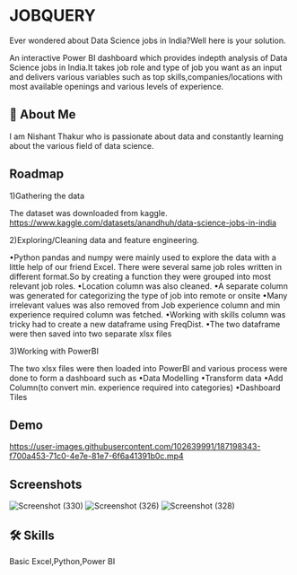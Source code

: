 # JOBQUERY

Ever wondered about Data Science jobs in India?Well here is your solution.

An interactive Power BI dashboard which provides indepth analysis of Data Science jobs in India.It takes job role and type of job you want as an input and delivers various variables such as top skills,companies/locations with most available openings and various levels of experience.




## 🚀 About Me
I am Nishant Thakur who is passionate about data and constantly learning about the various field of data science.


## Roadmap

1)Gathering the data

The dataset was downloaded from kaggle.
https://www.kaggle.com/datasets/anandhuh/data-science-jobs-in-india

2)Exploring/Cleaning data and feature engineering.

•Python pandas and numpy were mainly used to explore the data with a little help of our friend Excel.
There were several same job roles written in different format.So by creating a function they were grouped into most relevant job roles.
•Location column was also cleaned.
•A separate column was generated for categorizing the type of job into remote or onsite
•Many irrelevant values was also removed from Job experience column and min experience required column was fetched.
•Working with skills column was tricky had to create a new dataframe using FreqDist.
•The two dataframe were then saved into two separate xlsx files

3)Working with PowerBI

The two xlsx files were then loaded into PowerBI and various process were done to form a dashboard such as 
•Data Modelling
•Transform data
•Add Column(to convert min. experience required into categories)
•Dashboard Tiles


## Demo

https://user-images.githubusercontent.com/102639991/187198343-f700a453-71c0-4e7e-81e7-6f6a41391b0c.mp4


## Screenshots

![Screenshot (330)](https://user-images.githubusercontent.com/102639991/186885660-3735f233-3177-4631-8b4d-cd99e700f900.png)
![Screenshot (326)](https://user-images.githubusercontent.com/102639991/186885664-9d49ee8a-9fa8-492b-bed5-9fe8a1f9bdfb.png)
![Screenshot (328)](https://user-images.githubusercontent.com/102639991/186885668-ea4d0c98-f432-4285-96b9-716e6d40ff95.png)



## 🛠 Skills
Basic Excel,Python,Power BI

